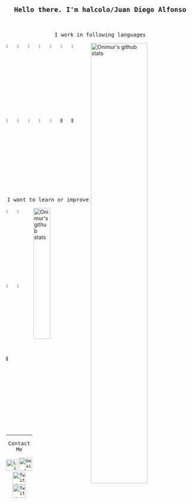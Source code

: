 
<h2 align="center">
<code><samp>Hello there. I'm halcolo/Juan Diego Alfonso</samp></code></h2>


<br>

<p align="center">

<!-- Your github readme stats
You can use this api: https://github.com/anuraghazra/github-readme-stats
-->
<p align="center">
<samp>I work in following languages </samp>
</p>
<p>

<a href="https://github.com/onimur/handle-path-oz">
    <img width="55%" align="right" alt="Onimur's github stats" src="https://github-readme-stats.vercel.app/api?username=halcolo&show_icons=true&title_color=9f9f9f&icon_color=33B8FF&text_color=9f9f9f" />
  </a>
  
  <a href="https://www.python.org"><code><img width="5%" src="https://www.vectorlogo.zone/logos/python/python-icon.svg"></code></a>
  <a href="https://cloud.google.com"><code><img width="5%" src="https://www.vectorlogo.zone/logos/google_cloud/google_cloud-icon.svg"></code></a>
  <a href="https://www.djangoproject.com"><code><img width="5%" src="https://www.vectorlogo.zone/logos/djangoproject/djangoproject-icon.svg"></code></a>
  <a href="https://flask.palletsprojects.com/en/1.1.x/"><code><img width="5%" src="https://www.vectorlogo.zone/logos/pocoo_flask/pocoo_flask-icon.svg"></code></a>
  <a href="http://spark.apache.org"><code><img width="5%" src="https://www.vectorlogo.zone/logos/apache_spark/apache_spark-icon.svg"></code></a>
  <a href="https://cloud.google.com/bigquery"><code><img width="5%" src="https://www.vectorlogo.zone/logos/google_bigquery/google_bigquery-icon.svg"></code></a>
  <a href="https://www.postgresql.org"><code><img width="5%" src="https://www.vectorlogo.zone/logos/postgresql/postgresql-icon.svg"></code></a>
  <a href="https://www.mysql.com"><code><img width="5%" src="https://www.vectorlogo.zone/logos/mysql/mysql-icon.svg"></code></a>
  <a href="https://git-scm.com"><code><img width="5%" src="https://www.vectorlogo.zone/logos/git-scm/git-scm-icon.svg"></code></a>
  <a href="https://www.mongodb.com/fr"><code><img width="5%" src="https://www.vectorlogo.zone/logos/mongodb/mongodb-icon.svg"></code></a>
  <a href="https://www.docker.com"><code><img width="5%" src="https://www.vectorlogo.zone/logos/docker/docker-icon.svg"></code></a>
  <a href="https://www.scala-lang.org"><code><img width="5%" src="https://www.vectorlogo.zone/logos/scala-lang/scala-lang-icon.svg"></code></a>
  <a href=""><code><img width="5%" src="https://www.vectorlogo.zone/logos/apache_hadoop/apache_hadoop-icon.svg"></code></a>
  <a href=""><code><img width="5%" src="https://www.vectorlogo.zone/logos/jenkins/jenkins-icon.svg"></code></a>

</p>  

<p align="center">
<samp>I want to learn or improve</samp>
</p>

<p>
<img width="30%" align="right" alt="Onimur's github stats" src="https://cdn0.iconfinder.com/data/icons/pokemon-go-vol-2/135/_pikachu-512.png" />
  
  <a href="https://golang.org"><code><img width="5%" src="https://cdn4.iconfinder.com/data/icons/logos-brands-5/24/go-512.png"></code></a>
  <a href="https://www.tensorflow.org/?hl=fr"><code><img width="5%" src="https://www.vectorlogo.zone/logos/tensorflow/tensorflow-icon.svg"></code></a>
  <a href="https://kubernetes.io/fr/"><code><img width="5%" src="https://www.vectorlogo.zone/logos/kubernetes/kubernetes-icon.svg"></code></a>
  <a href="https://www.java.com/fr/"><code><img width="5%" src="https://www.vectorlogo.zone/logos/java/java-icon.svg"></code></a>
  <a href=""><code><img width="5%" src="https://www.vectorlogo.zone/logos/circleci/circleci-icon.svg"></code></a>
  </p>


<hr />
<p align="center">
<samp>Contact Me</samp>
</p>
<p align="center">
    <code><a href="https://www.linkedin.com/in/jdalfons/"><img alt="Linkedin profile" title="Linkedin" src="https://cdn2.iconfinder.com/data/icons/social-media-and-payment/64/-15-512.png" width="30" height="30" /></a></code>
    <code><a href="mailto:juandiego.alfonsoocampo@gmail.com"><img alt="Gmail" src="https://cdn1.iconfinder.com/data/icons/utilities-part-1/64/unread_message-512.png" title="Email" width="35" height="35" /></a> </code> 
    <code><a href="https://twitter.com/Halcolo_"><img alt="Twitter" src="https://cdn2.iconfinder.com/data/icons/social-media-and-payment/64/-05-512.png" title="Twitter" width="35" height="35" /></a></code>
    <code><a href="https://github.com/halcolo"><img alt="Twitter" src="https://cdn2.iconfinder.com/data/icons/social-media-and-payment/64/-41-512.png" title="Twitter" width="35" height="35" /></a></code>
</p>

